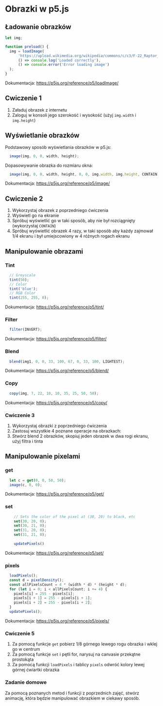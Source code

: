 # Obrazki w p5.js

## Ładowanie obrazków

```ts
let img;

function preload() {
  img = loadImage(
      'https://upload.wikimedia.org/wikipedia/commons/c/c3/F-22_Raptor_-_100702-F-4815G-217.jpg',
      () => console.log('Loaded correctly'),
      () => console.error('Error loading image')
  );
}
```
Dokumentacja: https://p5js.org/reference/p5/loadImage/

## Cwiczenie 1

1. Załaduj obrazek z internetu
2. Zaloguj w konsoli jego szerokość i wysokość (użyj `img.width` i `img.height`)


## Wyświetlanie obrazków

Podstawowy sposób wyświetlania obrazków w p5.js:
```ts
  image(img, 0, 0, width, height);
```

Dopasowywanie obrazka do rozmiaru okna:
```ts
  image(img, 0, 0, width, height, 0, 0, img.width, img.height, CONTAIN);
```

Dokumentacja: https://p5js.org/reference/p5/image/

## Cwiczenie 2
1. Wykorzystaj obrazek z poprzedniego ćwiczenia
2. Wyświetl go na ekranie
3. Spróbuj wyświetlić go w taki sposób, aby nie był rozciągnięty (wykorzystaj `CONTAIN`)
4. Spróbuj wyświetlić obrazek 4 razy, w taki sposób aby każdy zajmował 1/4 ekranu i był umiejscowiony w 4 różnych rogach ekranu


## Manipulowanie obrazami

### Tint

```ts
  // Greyscale
  tint(50);
  // Color
  tint('blue');
  // RGB Color
  tint(255, 255, 0);
```

Dokumentacja: https://p5js.org/reference/p5/tint/

### Filter

```ts
  filter(INVERT);
```

Dokumentacja: https://p5js.org/reference/p5/filter/

### Blend

```ts
  blend(img1, 0, 0, 33, 100, 67, 0, 33, 100, LIGHTEST);
```

Dokumentacja: https://p5js.org/reference/p5/blend/


### Copy

```ts
  copy(img, 7, 22, 10, 10, 35, 25, 50, 50);
```

Dokumentacja: https://p5js.org/reference/p5/copy/

### Cwiczenie 3

1. Wykorzystaj obrazki z poprzedniego ćwiczenia
2. Zastosuj wszystkie 4 poznane operacje na obrazkach:
3. Stwórz blend 2 obrazków, skopiuj jeden obrazek w dwa rogi ekranu, użyj filtra i tinta


## Manipulowanie pixelami

### get

```ts
  let c = get(0, 0, 50, 50);
  image(c, 0, 0);
```

Dokumentacja: https://p5js.org/reference/p5/get/

### set

```ts
    // Sets the color of the pixel at (30, 20) to black, etc
    set(30, 20, 0);
    set(30, 21, 0);
    set(31, 20, 0);
    set(31, 21, 0);
    
    updatePixels()
```

Dokumentacja: https://p5js.org/reference/p5/set/

### pixels

```ts
  loadPixels();
  const d = pixelDensity();
  const allPixelsCount = 4 * (width * d) * (height * d);
  for (let i = 0; i < allPixelsCount; i += 4) {
    pixels[i] = 255 - pixels[i];
    pixels[i + 1] = 255 - pixels[i + 1];
    pixels[i + 2] = 255 - pixels[i + 2];
  }
  updatePixels();
```

Dokumentacja: https://p5js.org/reference/p5/pixels/

### Cwiczenie 5

1. Za pomocą funkcje `get` pobierz 1/8 górnego lewego rogu obrazka i wklej go w centrum
2. Za pomocą funkcje `set` i pętli for, narysuj na canvasie przekątne prostokąta
3. Za pomocą funkcji `loadPixels` i tablicy `pixels` odwróć kolory lewej górnej ćwiartki obrazka


### Zadanie domowe

Za pomocą poznanych metod i funkcji z poprzednich zajęć, stwórz animację, która będzie manipulować obrazkiem w ciekawy sposób.

